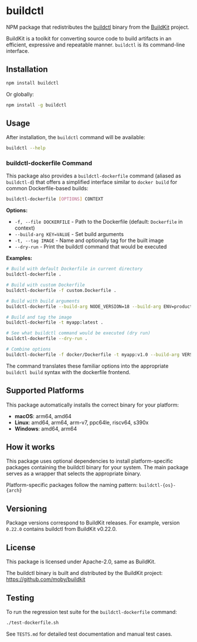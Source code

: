 # buildctl

NPM package that redistributes the [buildctl](https://github.com/moby/buildkit) binary from the [BuildKit](https://github.com/moby/buildkit) project.

BuildKit is a toolkit for converting source code to build artifacts in an efficient, expressive and repeatable manner. `buildctl` is its command-line interface.

## Installation

```bash
npm install buildctl
```

Or globally:

```bash
npm install -g buildctl
```

## Usage

After installation, the `buildctl` command will be available:

```bash
buildctl --help
```

### buildctl-dockerfile Command

This package also provides a `buildctl-dockerfile` command (aliased as `buildctl-d`) that offers a simplified interface similar to `docker build` for common Dockerfile-based builds:

```bash
buildctl-dockerfile [OPTIONS] CONTEXT
```

**Options:**
- `-f, --file DOCKERFILE` - Path to the Dockerfile (default: `Dockerfile` in context)
- `--build-arg KEY=VALUE` - Set build arguments
- `-t, --tag IMAGE` - Name and optionally tag for the built image
- `--dry-run` - Print the buildctl command that would be executed

**Examples:**

```bash
# Build with default Dockerfile in current directory
buildctl-dockerfile .

# Build with custom Dockerfile
buildctl-dockerfile -f custom.Dockerfile .

# Build with build arguments
buildctl-dockerfile --build-arg NODE_VERSION=18 --build-arg ENV=production .

# Build and tag the image
buildctl-dockerfile -t myapp:latest .

# See what buildctl command would be executed (dry run)
buildctl-dockerfile --dry-run .

# Combine options
buildctl-dockerfile -f docker/Dockerfile -t myapp:v1.0 --build-arg VERSION=1.0 ./src
```

The command translates these familiar options into the appropriate `buildctl build` syntax with the dockerfile frontend.

## Supported Platforms

This package automatically installs the correct binary for your platform:

- **macOS**: arm64, amd64
- **Linux**: amd64, arm64, arm-v7, ppc64le, riscv64, s390x  
- **Windows**: amd64, arm64

## How it works

This package uses optional dependencies to install platform-specific packages containing the buildctl binary for your system. The main package serves as a wrapper that selects the appropriate binary.

Platform-specific packages follow the naming pattern: `buildctl-{os}-{arch}`

## Versioning

Package versions correspond to BuildKit releases. For example, version `0.22.0` contains buildctl from BuildKit v0.22.0.

## License

This package is licensed under Apache-2.0, same as BuildKit.

The buildctl binary is built and distributed by the BuildKit project: https://github.com/moby/buildkit

## Testing

To run the regression test suite for the `buildctl-dockerfile` command:

```bash
./test-dockerfile.sh
```

See `TESTS.md` for detailed test documentation and manual test cases.